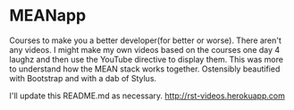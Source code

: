 MEANapp
=======

Courses to make you a better developer(for better or worse). There aren't any videos. I might make my own videos based on the courses one day 4 laughz and then use the YouTube directive to display them. This was more to understand how the MEAN stack works together. Ostensibly beautified with Bootstrap and with a dab of Stylus.

I'll update this README.md as necessary. http://rst-videos.herokuapp.com
